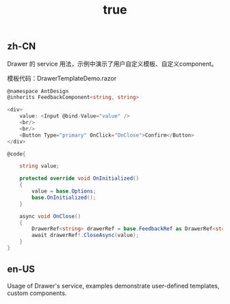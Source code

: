 ﻿---
order: 10
title:
  zh-CN: 服务方式创建
  en-US: Drawer's service
---

## zh-CN

Drawer 的 service 用法，示例中演示了用户自定义模板、自定义component。

模板代码：DrawerTemplateDemo.razor

``` csharp
@namespace AntDesign
@inherits FeedbackComponent<string, string>

<div>
    value: <Input @bind-Value="value" />
    <br/>
    <br/>
    <Button Type="primary" OnClick="OnClose">Confirm</Button>
</div>

@code{

    string value;

    protected override void OnInitialized()
    {
        value = base.Options;
        base.OnInitialized();
    }

    async void OnClose()
    {
        DrawerRef<string> drawerRef = base.FeedbackRef as DrawerRef<string>;
        await drawerRef!.CloseAsync(value);
    }
}
```

## en-US

Usage of Drawer's service, examples demonstrate user-defined templates, custom components.


